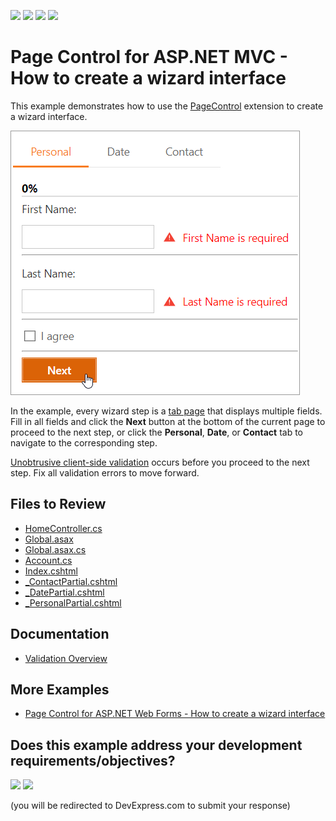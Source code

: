 <!-- default badges list -->
![](https://img.shields.io/endpoint?url=https://codecentral.devexpress.com/api/v1/VersionRange/128552735/17.2.3%2B)
[![](https://img.shields.io/badge/Open_in_DevExpress_Support_Center-FF7200?style=flat-square&logo=DevExpress&logoColor=white)](https://supportcenter.devexpress.com/ticket/details/E3403)
[![](https://img.shields.io/badge/📖_How_to_use_DevExpress_Examples-e9f6fc?style=flat-square)](https://docs.devexpress.com/GeneralInformation/403183)
[![](https://img.shields.io/badge/💬_Leave_Feedback-feecdd?style=flat-square)](#does-this-example-address-your-development-requirementsobjectives)
<!-- default badges end -->
# Page Control for ASP.NET MVC - How to create a wizard interface

This example demonstrates how to use the [PageControl](https://docs.devexpress.com/AspNetMvc/8970/components/site-navigation-and-layout/pagecontrol?p=netframework) extension to create a wizard interface.

![Create a Wizard](result.png)

In the example, every wizard step is a [tab page](https://docs.devexpress.com/AspNetMvc/DevExpress.Web.Mvc.MVCxTabPage) that displays multiple fields. Fill in all fields and click the **Next** button at the bottom of the current page to proceed to the next step, or click the **Personal**, **Date**, or **Contact** tab to navigate to the corresponding step.

[Unobtrusive client-side validation](https://docs.devexpress.com/AspNetMvc/12060/components/data-editors-extensions/common-concepts/validation/unobtrusive-client-validation) occurs before you proceed to the next step. Fix all validation errors to move forward.

## Files to Review

* [HomeController.cs](./CS/E3403/Controllers/HomeController.cs)
* [Global.asax](./CS/E3403/Global.asax)
* [Global.asax.cs](./CS/E3403/Global.asax.cs)
* [Account.cs](./CS/E3403/Models/Account.cs)
* [Index.cshtml](./CS/E3403/Views/Home/Index.cshtml)
* [_ContactPartial.cshtml](./CS/E3403/Views/Home/_ContactPartial.cshtml)
* [_DatePartial.cshtml](./CS/E3403/Views/Home/_DatePartial.cshtml)
* [_PersonalPartial.cshtml](./CS/E3403/Views/Home/_PersonalPartial.cshtml)

## Documentation

- [Validation Overview](https://docs.devexpress.com/AspNetMvc/12309/components/data-editors-extensions/common-concepts/validation/validation-overview)

## More Examples

- [Page Control for ASP.NET Web Forms - How to create a wizard interface](https://github.com/DevExpress-Examples/asp-net-web-forms-page-control-create-a-wizard)
<!-- feedback -->
## Does this example address your development requirements/objectives?

[<img src="https://www.devexpress.com/support/examples/i/yes-button.svg"/>](https://www.devexpress.com/support/examples/survey.xml?utm_source=github&utm_campaign=asp-net-mvc-page-control-create-a-wizard&~~~was_helpful=yes) [<img src="https://www.devexpress.com/support/examples/i/no-button.svg"/>](https://www.devexpress.com/support/examples/survey.xml?utm_source=github&utm_campaign=asp-net-mvc-page-control-create-a-wizard&~~~was_helpful=no)

(you will be redirected to DevExpress.com to submit your response)
<!-- feedback end -->
